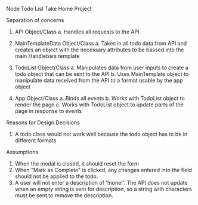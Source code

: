 Node Todo List Take Home Project

Separation of concerns

1. API Object/Class
  a. Handles all requests to the API

2. MainTemplateData Object/Class
  a. Takes in all todo data from API and creates an object with the necessary attributes to be bassed into the main Handlebars template

3. TodoList Object/Class
  a. Manipulates data from user inputs to create a todo object that can be sent to the API
  b. Uses MainTemplate object to manipulate data received from the API to a format usable by the app object 

4. App Object/Class
  a. Binds all events
  b. Works with TodoList object to render the page
  c. Works with TodoList object to update parts of the page in response to events

Reasons for Design Decisions
1. A todo class would not work well because the todo object has to be in different formats

Assumptions
1. When the modal is closed, it should reset the form
2. When "Mark as Complete" is clicked, any changes entered into the field should not be applied to the todo.
3. A user will not enter a description of '!none!'. The API does not update when an empty string is sent for description, so a string with characters must be sent to remove the description. 

